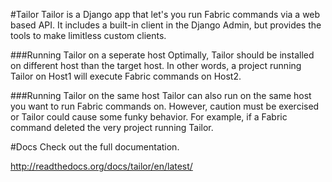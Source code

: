#Tailor
Tailor is a Django app that let's you run Fabric commands via a web
based API. It includes a built-in client in the Django Admin, but
provides the tools to make limitless custom clients.

###Running Tailor on a seperate host
Optimally, Tailor should be installed on different host than the target
host.  In other words, a project running Tailor on Host1 will execute
Fabric commands on Host2.

###Running Tailor on the same host
Tailor can also run on the same host you want to run Fabric commands
on. However, caution must be exercised or Tailor could cause some funky
behavior. For example, if a Fabric command deleted the very project
running Tailor.

#Docs
Check out the full documentation.

http://readthedocs.org/docs/tailor/en/latest/
